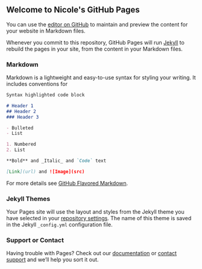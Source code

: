 ## Welcome to Nicole's GitHub Pages

You can use the [editor on GitHub](https://github.com/nicole-kenobi/kenobi-test/edit/master/index.md) to maintain and preview the content for your website in Markdown files.

Whenever you commit to this repository, GitHub Pages will run [Jekyll](https://jekyllrb.com/) to rebuild the pages in your site, from the content in your Markdown files.

### Markdown

Markdown is a lightweight and easy-to-use syntax for styling your writing. It includes conventions for

```markdown
Syntax highlighted code block

# Header 1
## Header 2
### Header 3

- Bulleted
- List

1. Numbered
2. List

**Bold** and _Italic_ and `Code` text

[Link](url) and ![Image](src)
```

For more details see [GitHub Flavored Markdown](https://guides.github.com/features/mastering-markdown/).

### Jekyll Themes

Your Pages site will use the layout and styles from the Jekyll theme you have selected in your [repository settings](https://github.com/nicole-kenobi/kenobi-test/settings). The name of this theme is saved in the Jekyll `_config.yml` configuration file.

### Support or Contact

Having trouble with Pages? Check out our [documentation](https://help.github.com/categories/github-pages-basics/) or [contact support](https://github.com/contact) and we’ll help you sort it out.

<script type="text/javascript">
(function(){
  var useriq=window._uiq=window._uiq||[];useriq.invoked&&window.console&&console.error&&console.error("Useriq snippet already exists."),useriq.invoked=!0,useriq.methods=["setSiteId","startTracker","setDoNotTrack","identify","track","group"],useriq.factory=function(e){return function(){var r=Array.prototype.slice.call(arguments);return r.unshift(e),useriq.push(r),useriq}};for(var i=0;i<useriq.methods.length;i++){var key=useriq.methods[i];useriq[key]=useriq.factory(key)} 
  // We have dynamically assigned your useriq_site_id
  var useriq_site_id = "508052301"
  //All green highlights indicate the areas in the UserIQ script that should contain your own variables
  // user id is required
  var user_id = "nw-1"
  // account id is required for account analytics
  var account_id = "nw-account-1"
  useriq.setSiteId(useriq_site_id)
  useriq.identify(user_id, {
    user_name: 'Nicole Wojno',
    account_id: account_id,
    account_name: 'Nicole, Inc.',
    user_email: 'nicole@useriq.com',
    signup_date: '2017-08-29',
  })
  useriq.startTracker()
  var d=document, g=d.createElement("script"), s=d.getElementsByTagName("script")[0]; g.type="text/javascript";
  g.defer=true; g.async=true; g.src="https://feed.useriq.com/useriq.js"; s.parentNode.insertBefore(g,s);
})();
</script>
      
